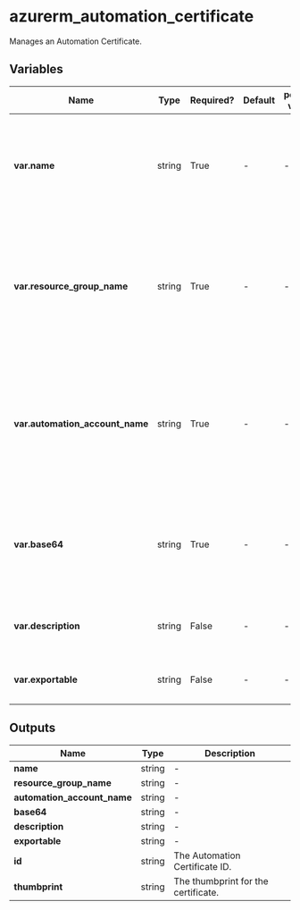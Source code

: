 # azurerm_automation_certificate

Manages an Automation Certificate.

## Variables

| Name | Type | Required? | Default  | possible values | Description |
| ---- | ---- | --------- | -------- | ----------- | ----------- |
| **var.name** | string | True | -  |  -  | Specifies the name of the Certificate. Changing this forces a new resource to be created. | 
| **var.resource_group_name** | string | True | -  |  -  | The name of the resource group in which the Certificate is created. Changing this forces a new resource to be created. | 
| **var.automation_account_name** | string | True | -  |  -  | The name of the automation account in which the Certificate is created. Changing this forces a new resource to be created. | 
| **var.base64** | string | True | -  |  -  | Base64 encoded value of the certificate. Changing this forces a new resource to be created. | 
| **var.description** | string | False | -  |  -  | The description of this Automation Certificate. | 
| **var.exportable** | string | False | -  |  -  | The is exportable flag of the certificate. | 



## Outputs

| Name | Type | Description |
| ---- | ---- | --------- | 
| **name** | string  | - | 
| **resource_group_name** | string  | - | 
| **automation_account_name** | string  | - | 
| **base64** | string  | - | 
| **description** | string  | - | 
| **exportable** | string  | - | 
| **id** | string  | The Automation Certificate ID. | 
| **thumbprint** | string  | The thumbprint for the certificate. | 